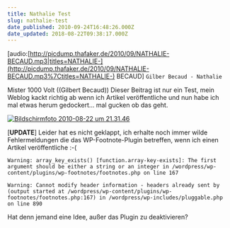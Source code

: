 ```yaml
---
title: Nathalie Test
slug: nathalie-test
date_published: 2010-09-24T16:48:26.000Z
date_updated: 2018-08-22T09:38:17.000Z
---
```


[audio:[http://picdump.thafaker.de/2010/09/NATHALIE-BECAUD.mp3|titles=NATHALIE-](http://picdump.thafaker.de/2010/09/NATHALIE-BECAUD.mp3%7Ctitles=NATHALIE-) BECAUD]
`Gilber Becaud - Nathalie`

Mister 1000 Volt ((Gilbert Becaud)) Dieser Beitrag ist nur ein Test, mein Weblog kackt richtig ab wenn ich Artikel veröffentliche und nun habe ich mal etwas herum gedockert... mal gucken ob das geht.

[![Bildschirmfoto 2010-08-22 um 21.31.46](//picdump.thafaker.de/2010/09/Bildschirmfoto-2010-08-22-um-21.31.46-580x508.png)](http://picdump.thafaker.de/2010/09/Bildschirmfoto-2010-08-22-um-21.31.46.png)

[**UPDATE**] Leider hat es nicht geklappt, ich erhalte noch immer wilde Fehlermeldungen die das WP-Footnote-Plugin betreffen, wenn ich einen Artikel veröffentliche :-(

    Warning: array_key_exists() [function.array-key-exists]: The first argument should be either a string or an integer in /wordpress/wp-content/plugins/wp-footnotes/footnotes.php on line 167
    
    Warning: Cannot modify header information - headers already sent by (output started at /wordpress/wp-content/plugins/wp-footnotes/footnotes.php:167) in /wordpress/wp-includes/pluggable.php on line 890

Hat denn jemand eine Idee, außer das Plugin zu deaktivieren?
